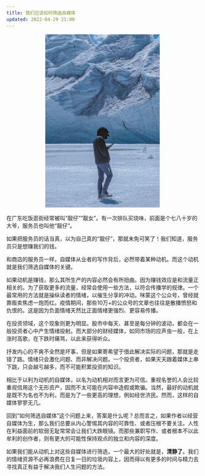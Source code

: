 ```yaml
---
title: 我们应该如何筛选自媒体
updated: 2022-04-29 21:00
---
```


<p align="center">
<img src="/images/read_media.jpg" alt="read_media" width="300"/>
</p>


在广东吃饭逛街经常被叫“靓仔”“靓女”。有一次排队买烧味，前面是个七八十岁的大爷，服务员也叫他“靓仔”。

如果把服务员的话当真，以为自己真的“靓仔”，那就未免可笑了！我们知道，服务员只是想赚我们的钱。

和商店的服务员一样，自媒体从业者的写作背后，必然带着某种动机。而这个动机就是我们筛选自媒体的关键。

如果动机是赚钱，那么其所生产的内容必然会有所扭曲。因为赚钱效应是和流量正相关的。为了获取更多的流量，经常会使用一些方法，以符合传播学的规律。一个最常用的方法就是操纵读者的情绪，以催生分享的冲动。咪蒙这个公众号，曾经就靠贩卖焦虑一炮而红。疫情期间，那些10万+的公众号的文章也往往是散播愤怒和仇恨的。这是因为负面情绪天然比正面情绪更强烈、更容易传播。

在投资领域，这个现象则更为明显。股市中每天、甚至是每分钟的波动，都会在一般投资者心中产生情绪投射。而大部分的财经媒体，如同市场的应声虫一般，在上涨时高歌，在下跌时痛骂，以此来获得听众。

抒发内心的不爽不全然是坏事，但是如果寄希望于借此解决实际的问题，那就是走错了路。情绪只会激化问题、而非解决问题。一个投资者，如果天天跟着媒体上串下跳，只会越亏越多，而不可能积累投资的知识。

相比于以利为动机的自媒体，以名为动机相对而言更为可信。重视名誉的人会比较重视信用这个无形资产，因而不太可能在内容中造假或欺骗。当然，最好的动机就是既不为名也不为利，而是为了一些更高的理想，例如经世济民。然而，这样的自媒体寥寥无几。

回到“如何筛选自媒体”这个问题上来，答案是什么呢？总而言之，如果作者以经营自媒体为生，那么我们总要从内心警惕其内容的可靠性、或者压根不要关注。人性在利益面前的软弱无耻常常会让我们大跌眼镜。而那些兼职写作、或者根本不以此牟利的创作者，则有更大的可能性保持观点的独立和内容的深度。

如果我们能从动机上对这些自媒体进行筛选，一个最大的好处就是，**清静了**。我们的情绪资源不必再浪费在日复一日的垃圾内容上，因而得以有更多的时间与精力去寻找真正有益于解决我们人生问题的方法。





